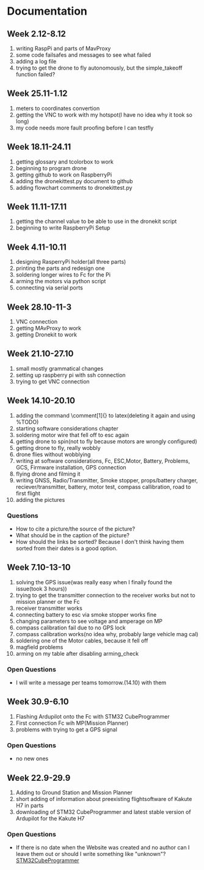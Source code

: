 # Documentation
## Week 2.12-8.12
1. writing RaspPi and parts of MavProxy
2. some code failsafes and messages to see what failed
3. adding a log file
4. trying to get the drone to fly autonomously, but the simple_takeoff function failed?
## Week 25.11-1.12
1. meters to coordinates convertion
2. getting the VNC to work with my hotspot(I have no idea why it took so long)
3. my code needs more fault proofing before I can testfly
## Week 18.11-24.11
1. getting glossary and tcolorbox to work
2. beginning to program drone
3. getting github to work on RaspberryPi
4. adding the dronekittest.py document to github
5. adding flowchart comments to dronekittest.py

## Week 11.11-17.11
1. getting the channel value to be able to use in the dronekit script
2. beginning to write RaspberryPi Setup
## Week 4.11-10.11
1. designing RasperryPi holder(all three parts)
2. printing the parts and redesign one
3. soldering longer wires to Fc for the Pi
4. arming the motors via python script
5. connecting via serial ports


## Week 28.10-11-3
1. VNC connection
2. getting MAvProxy to work
3. getting Dronekit to work



## Week 21.10-27.10
1. small mostly grammatical changes
2. setting up raspberry pi with ssh connection
3. trying to get VNC connection
## Week 14.10-20.10
1. adding the command \comment[1]{} to latex(deleting it again and using %TODO)
2. starting software considerations chapter
3. soldering motor wire that fell off to esc again
4. getting drone to spin(not to fly because motors are wrongly configured)
5. getting drone to fly, really wobbly
6. drone flies without wobblying
7. writing at software considerations, Fc, ESC,Motor, Battery, Problems, GCS, Firmware installation, GPS connection
8. flying drone and filming it
9. writing GNSS, Radio/Transmitter, Smoke stopper, props/battery charger, reciever/transmitter, battery, motor test, compass callibration, road to first flight
10. adding the pictures

### Questions
- How to cite a picture/the source of the picture?
- What should be in the caption of the picture?
- How should the links be sorted? Because I don't think having them sorted from their dates is a good option.
## Week 7.10-13-10
1. solving the GPS issue(was really easy when I finally found the issue(took 3 hours))
2. trying to get the transmitter connection to the receiver works but not to mission planner or the Fc
3. receiver transmitter works
4. connecting battery to esc via smoke stopper works fine
5. changing parameters to see voltage and amperage on MP
6. compass calibration fail due to no GPS lock
7. compass calibration works(no idea why, probably large vehicle mag cal)
8. soldering one of the Motor cables, because it fell off
9. magfield problems
10. arming on my table after disabling arming_check

### Open Questions
- I will write a message per teams tomorrow.(14.10) with them


## Week 30.9-6.10
1. Flashing Ardupilot onto the Fc with STM32 CubeProgrammer
2. First connection Fc wih MP(Mission Planner)
3. problems with trying to get a GPS signal


### Open Questions
- no new ones
## Week 22.9-29.9

1. Adding to Ground Station and Mission Planner
2. short adding of information about preexisting flightsoftware of Kakute H7 in parts
3. downloading of STM32 CubeProgrammer and latest stable version of Ardupilot for the Kakute H7
### Open Questions
-  If there is no date when the Website was created and no author can I leave them out or should I write something like "unknown"?
[STM32CubeProgrammer](www.st.com/en/development-tools/stm32cubeprog.html)